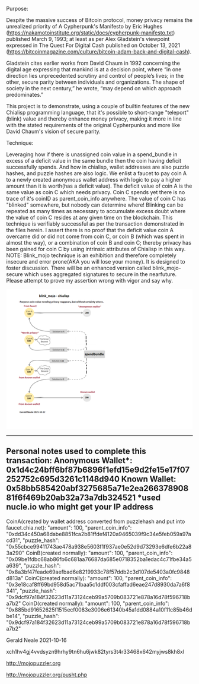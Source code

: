 Purpose: 

Despite the massive success of Bitcoin protocol, money privacy remains the unrealized priority of 
A Cypherpunk's Manifesto by Eric Hughes (https://nakamotoinstitute.org/static/docs/cypherpunk-manifesto.txt) published March 9, 1993; 
at least as per Alex Gladstein's viewpoint expressed in The Quest For Digital Cash published on October 13, 2021 (https://bitcoinmagazine.com/culture/bitcoin-adam-back-and-digital-cash).

Gladstein cites earlier works from David Chaum in 1992 concerning the digital age expressing that mankind is at a decision point, 
where “in one direction lies unprecedented scrutiny and control of people’s lives; 
in the other, secure parity between individuals and organizations. 
The shape of society in the next century,” he wrote, “may depend on which approach predominates.”

This project is to demonstrate, using a couple of builtin features of the new Chialisp programming language, 
that it's possible to short-range "teleport"(blink) value and thereby enhance money privacy,
making it more in line with the stated requirements of the original Cypherpunks and more like David Chaum's vision of secure parity.

Technique: 

Leveraging how if there is unassigned coin value in a spend_bundle in excess of a deficit value in the same bundle then the coin having deficit successfully spends.
And how in chialisp, wallet addresses are also puzzle hashes, and puzzle hashes are also logic. 
We enlist a faucet to pay coin A to a newly created anonymous wallet address with logic to pay a higher amount than it is worth(has a deficit value). 
The deficit value of coin A is the same value as coin C which needs privacy. 
Coin C spends yet there is no trace of it's coinID as parent_coin_info anywhere.
The value of coin C has "blinked" somewhere, but nobody can determine where!
Blinking can be repeated as many times as necessary to accumulate excess doubt where the value of coin C resides at any given time on the blockchain.
This technique is verifiably successful as per the transaction demonstrated in the files herein. 
I assert there is no proof that the deficit value coin A overcame did or did not come from coin C, 
or coin B (which was spent in almost the way), or a combination of coin B and coin C;
thereby privacy has been gained for coin C by using intrinsic attributes of Chialisp in this way.
NOTE: Blink_mojo technique is an exhibition and therefore completely insecure and error prone(AKA you will lose your money). It is designed to foster discussion. 
There will be an enhanced version called blink_mojo-secure which uses aggregated signatures to secure in the nearfuture.
Please attempt to prove my assertion wrong with vigor and say why.

![Alt text](blink_mojo-graphic.png?raw=true "Blink Mojo - Graph")

--------------
Personal notes used to complete this transaction:
Anonymous Wallet*: 0x1d4c24bff6bf87b6896f1efd15e9d2fe15e17f07252752c695d3261c1148d940
Known Wallet: 0x58bb585420abf3275685a71e2ea26637890881f6f469b20ab32a73a7db324521
*used nucle.io who might get your IP address
----------
CoinA(created by wallet address converted from puzzlehash and put into faucet.chia.net):
	    "amount": 100,
            "parent_coin_info": "0xdd34c450a68dabe8851fca2b81ffdef4120a9465039f9c34e5feb059a97acd31",
            "puzzle_hash": "0x55cbce99411743ae478a938e5603f1f937ae0e52d9d73293e6dfe6b22a83a290"
CoinB(created normally):
            "amount": 100,
            "parent_coin_info": "0x09be1fdbc68ab86fb6c681aa76687da685e0718352ba1edac4c71fbe34a5a639",
            "puzzle_hash": "0x8a3bf47feade69aefbad6e8219933c78f57ddb2c3d107de5403a0fc9848d813a"
CoinC(created normally):
            "amount": 100,
            "parent_coin_info": "0x3e18caf8ff69bd958d5ac71baa5c1ddf003cfaffad6eae247d8930da7a6f8341",
            "puzzle_hash": "0x9dcf97a184f32623d11a73124ceb99a5709b083721e878a16d78f596718ba7b2"
CoinD(created normally):
            "amount": 100,
            "parent_coin_info": "0x885bd91652625f1515ecf0083e3006e61340b45a1dd0884a10f11c85b46dbe14",
            "puzzle_hash": "0x9dcf97a184f32623d11a73124ceb99a5709b083721e878a16d78f596718ba7b2"

Gerald Neale 2021-10-16

xch1hv4gj4vvdsyzn9hrhy9tn6hu6jwk82tyrs3t4r33468x642myjws8kh8xl

http://mojopuzzler.org

http://mojopuzzler.org/pusht.php
